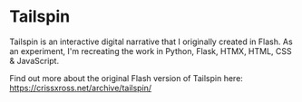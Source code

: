 # Tailspin

Tailspin is an interactive digital narrative that I originally created in Flash. As an experiment, I'm recreating the work in Python, Flask, HTMX, HTML, CSS & JavaScript.

Find out more about the original Flash version of Tailspin here: https://crissxross.net/archive/tailspin/
